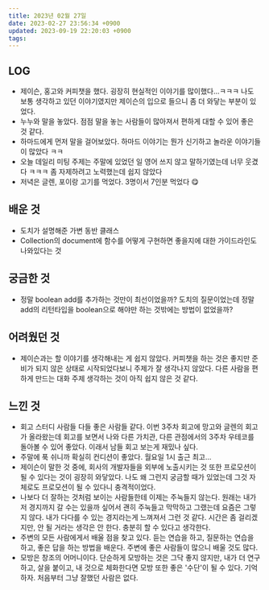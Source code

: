 ```yaml
---
title: 2023년 02월 27일
date: 2023-02-27 23:56:34 +0900
updated: 2023-09-19 22:20:03 +0900
tags: 
---
```

## LOG
- 제이슨, 홍고와 커피챗을 했다. 굉장히 현실적인 이야기를 많이했다...ㅋㅋㅋ 나도 보통 생각하고 있던 이야기였지만 제이슨의 입으로 들으니 좀 더 와닿는 부분이 있었다.
- 누누와 말을 놓았다. 점점 말을 놓는 사람들이 많아져서 편하게 대할 수 있어 좋은 것 같다.
- 하마드에게 먼저 말을 걸어보았다. 하마드 이야기는 뭔가 신기하고 놀라운 이야기들이 많았다 ㅋㅋ
- 오늘 데일리 미팅 주제는 주말에 있었던 일 영어 쓰지 않고 말하기였는데 너무 웃겼다 ㅋㅋㅋ 좀 자제하려고 노력했는데 쉽지 않았다
- 저녁은 글렌, 포이랑 고기를 먹었다. 3명이서 7인분 먹었다 😋

## 배운 것
- 도치가 설명해준 가변 동반 클래스
- Collection의 document에 함수를 어떻게 구현하면 좋을지에 대한 가이드라인도 나와있다는 것

## 궁금한 것
- 정말 boolean add를 추가하는 것만이 최선이었을까? 도치의 질문이었는데 정말 add의 리턴타입을 boolean으로 해야만 하는 것밖에는 방법이 없었을까?

## 어려웠던 것
- 제이슨과는 할 이야기를 생각해내는 게 쉽지 않았다. 커피챗을 하는 것은 좋지만 준비가 되지 않은 상태로 시작되었다보니 주제가 잘 생각나지 않았다. 다른 사람을 편하게 만드는 대화 주제 생각하는 것이 아직 쉽지 않은 것 같다.

## 느낀 것
- 회고 스터디 사람들 다들 좋은 사람들 같다. 이번 3주차 회고에 망고와 글렌의 회고가 올라왔는데 회고를 보면서 나와 다른 가치관, 다른 관점에서의 3주차 우테코를 돌아볼 수 있어 좋았다. 이래서 남들 회고 보는게 재밌나 싶다.
- 주말에 푹 쉬니까 확실히 컨디션이 좋았다. 월요일 1시 출근 최고...
- 제이슨이 말한 것 중에, 회사의 개발자들을 외부에 노출시키는 것 또한 프로모션이 될 수 있다는 것이 굉장히 와닿았다. 나도 왜 그런지 궁금할 때가 있었는데 그것 자체로도 프로모션이 될 수 있다니 충격적이었다.
- 나보다 더 잘하는 것처럼 보이는 사람들한테 이제는 주눅들지 않는다. 원래는 내가 저 경지까지 갈 수는 있을까 싶어서 괜히 주눅들고 막막하고 그랬는데 요즘은 그렇지 않다. 내가 다다를 수 있는 경지라는게 느껴져서 그런 것 같다. 시간은 좀 걸리겠지만, 안 될 거라는 생각은 안 한다. 충분히 할 수 있다고 생각한다.
- 주변의 모든 사람에게서 배울 점을 찾고 있다. 듣는 연습을 하고, 질문하는 연습을 하고, 좋은 답을 하는 방법을 배운다. 주변에 좋은 사람들이 많으니 배울 것도 많다.
- 모방은 창조의 어머니이다. 단순하게 모방하는 것은 그닥 좋지 않지만, 내가 더 연구하고, 살을 붙이고, 내 것으로 체화한다면 모방 또한 좋은 '수단'이 될 수 있다. 기억하자. 처음부터 그냥 잘했던 사람은 없다.
